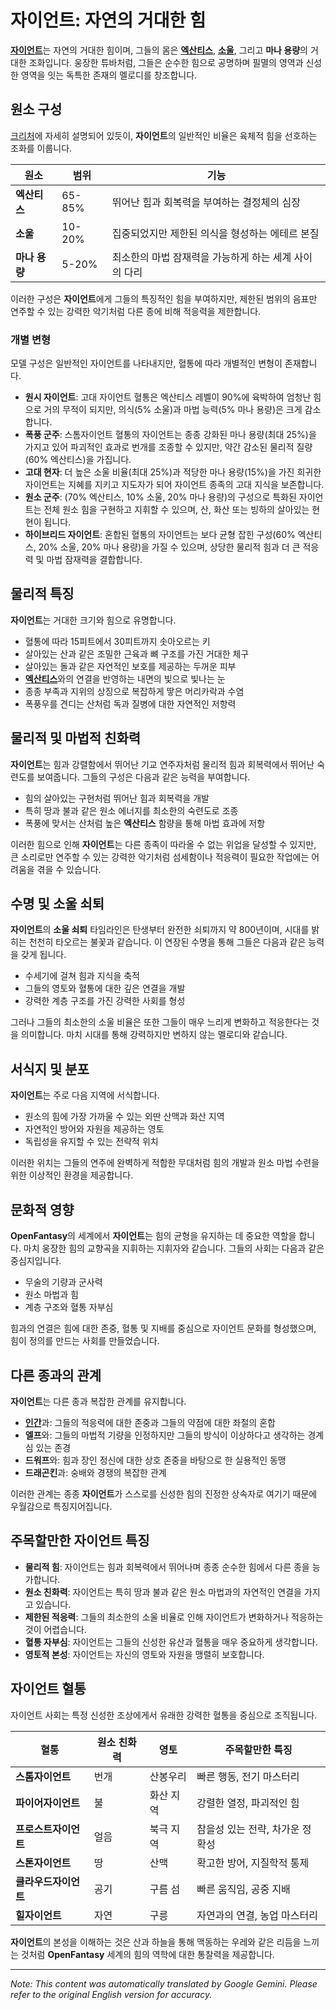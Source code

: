 # **자이언트**: 자연의 거대한 힘

[**자이언트**](/codex/Creatures/Giants.md)는 자연의 거대한 힘이며, 그들의 몸은 [**엑산티스**](/codex/Basic/Exanthis.md), [**소울**](/codex/Basic/Soul.md), 그리고 **마나 용량**의 거대한 조화입니다. 웅장한 튜바처럼, 그들은 순수한 힘으로 공명하며 필멸의 영역과 신성한 영역을 잇는 독특한 존재의 멜로디를 창조합니다.

## 원소 구성

[크리처](/codex/Creatures/Creatures.md)에 자세히 설명되어 있듯이, **자이언트**의 일반적인 비율은 육체적 힘을 선호하는 조화를 이룹니다.

| 원소 | 범위 | 기능 |
|---------|------------|----------|
| **엑산티스** | 65-85% | 뛰어난 힘과 회복력을 부여하는 결정체의 심장 |
| **소울** | 10-20% | 집중되었지만 제한된 의식을 형성하는 에테르 본질 |
| **마나 용량** | 5-20% | 최소한의 마법 잠재력을 가능하게 하는 세계 사이의 다리 |

이러한 구성은 **자이언트**에게 그들의 특징적인 힘을 부여하지만, 제한된 범위의 음표만 연주할 수 있는 강력한 악기처럼 다른 종에 비해 적응력을 제한합니다.

### 개별 변형

모델 구성은 일반적인 자이언트를 나타내지만, 혈통에 따라 개별적인 변형이 존재합니다.

- **원시 자이언트**: 고대 자이언트 혈통은 엑산티스 레벨이 90%에 육박하여 엄청난 힘으로 거의 무적이 되지만, 의식(5% 소울)과 마법 능력(5% 마나 용량)은 크게 감소합니다.
- **폭풍 군주**: 스톰자이언트 혈통의 자이언트는 종종 강화된 마나 용량(최대 25%)을 가지고 있어 파괴적인 효과로 번개를 조종할 수 있지만, 약간 감소된 물리적 질량(60% 엑산티스)을 가집니다.
- **고대 현자**: 더 높은 소울 비율(최대 25%)과 적당한 마나 용량(15%)을 가진 희귀한 자이언트는 지혜를 지키고 지도자가 되어 자이언트 종족의 고대 지식을 보존합니다.
- **원소 군주**: (70% 엑산티스, 10% 소울, 20% 마나 용량)의 구성으로 특화된 자이언트는 전체 원소 힘을 구현하고 지휘할 수 있으며, 산, 화산 또는 빙하의 살아있는 현현이 됩니다.
- **하이브리드 자이언트**: 혼합된 혈통의 자이언트는 보다 균형 잡힌 구성(60% 엑산티스, 20% 소울, 20% 마나 용량)을 가질 수 있으며, 상당한 물리적 힘과 더 큰 적응력 및 마법 잠재력을 결합합니다.

## 물리적 특징

**자이언트**는 거대한 크기와 힘으로 유명합니다.
- 혈통에 따라 15피트에서 30피트까지 솟아오르는 키
- 살아있는 산과 같은 조밀한 근육과 뼈 구조를 가진 거대한 체구
- 살아있는 돌과 같은 자연적인 보호를 제공하는 두꺼운 피부
- [**엑산티스**](/codex/Basic/Exanthis.md)와의 연결을 반영하는 내면의 빛으로 빛나는 눈
- 종종 부족과 지위의 상징으로 복잡하게 땋은 머리카락과 수염
- 폭풍우를 견디는 산처럼 독과 질병에 대한 자연적인 저항력

## 물리적 및 마법적 친화력

**자이언트**는 힘과 강렬함에서 뛰어난 기교 연주자처럼 물리적 힘과 회복력에서 뛰어난 숙련도를 보여줍니다. 그들의 구성은 다음과 같은 능력을 부여합니다.
- 힘의 살아있는 구현처럼 뛰어난 힘과 회복력을 개발
- 특히 땅과 불과 같은 원소 에너지를 최소한의 숙련도로 조종
- 폭풍에 맞서는 산처럼 높은 **엑산티스** 함량을 통해 마법 효과에 저항

이러한 힘으로 인해 **자이언트**는 다른 종족이 따라올 수 없는 위업을 달성할 수 있지만, 큰 소리로만 연주할 수 있는 강력한 악기처럼 섬세함이나 적응력이 필요한 작업에는 어려움을 겪을 수 있습니다.

## 수명 및 소울 쇠퇴

**자이언트**의 **소울 쇠퇴** 타임라인은 탄생부터 완전한 쇠퇴까지 약 800년이며, 시대를 밝히는 천천히 타오르는 불꽃과 같습니다. 이 연장된 수명을 통해 그들은 다음과 같은 능력을 갖게 됩니다.
- 수세기에 걸쳐 힘과 지식을 축적
- 그들의 영토와 혈통에 대한 깊은 연결을 개발
- 강력한 계층 구조를 가진 강력한 사회를 형성

그러나 그들의 최소한의 소울 비율은 또한 그들이 매우 느리게 변화하고 적응한다는 것을 의미합니다. 마치 시대를 통해 강력하지만 변하지 않는 멜로디와 같습니다.

## 서식지 및 분포

**자이언트**는 주로 다음 지역에 서식합니다.
- 원소의 힘에 가장 가까울 수 있는 외딴 산맥과 화산 지역
- 자연적인 방어와 자원을 제공하는 영토
- 독립성을 유지할 수 있는 전략적 위치

이러한 위치는 그들의 연주에 완벽하게 적합한 무대처럼 힘의 개발과 원소 마법 수련을 위한 이상적인 환경을 제공합니다.

## 문화적 영향

**OpenFantasy**의 세계에서 **자이언트**는 힘의 균형을 유지하는 데 중요한 역할을 합니다. 마치 웅장한 힘의 교향곡을 지휘하는 지휘자와 같습니다. 그들의 사회는 다음과 같은 중심지입니다.
- 무술의 기량과 군사력
- 원소 마법과 힘
- 계층 구조와 혈통 자부심

힘과의 연결은 힘에 대한 존중, 혈통 및 지배를 중심으로 자이언트 문화를 형성했으며, 힘이 정의를 만드는 사회를 만들었습니다.

## 다른 종과의 관계

**자이언트**는 다른 종과 복잡한 관계를 유지합니다.
- [**인간**](/codex/Creatures/Human.md)과: 그들의 적응력에 대한 존중과 그들의 약점에 대한 좌절의 혼합
- **엘프**와: 그들의 마법적 기량을 인정하지만 그들의 방식이 이상하다고 생각하는 경계심 있는 존경
- **드워프**와: 힘과 장인 정신에 대한 상호 존중을 바탕으로 한 실용적인 동맹
- **드래곤킨**과: 숭배와 경쟁의 복잡한 관계

이러한 관계는 종종 **자이언트**가 스스로를 신성한 힘의 진정한 상속자로 여기기 때문에 우월감으로 특징지어집니다.

## 주목할만한 자이언트 특징

- **물리적 힘**: 자이언트는 힘과 회복력에서 뛰어나며 종종 순수한 힘에서 다른 종을 능가합니다.
- **원소 친화력**: 자이언트는 특히 땅과 불과 같은 원소 마법과의 자연적인 연결을 가지고 있습니다.
- **제한된 적응력**: 그들의 최소한의 소울 비율로 인해 자이언트가 변화하거나 적응하는 것이 어렵습니다.
- **혈통 자부심**: 자이언트는 그들의 신성한 유산과 혈통을 매우 중요하게 생각합니다.
- **영토적 본성**: 자이언트는 자신의 영토와 자원을 맹렬히 보호합니다.

## 자이언트 혈통

자이언트 사회는 특정 신성한 조상에게서 유래한 강력한 혈통을 중심으로 조직됩니다.

| 혈통 | 원소 친화력 | 영토 | 주목할만한 특징 |
|---------|---------------|---------|-------------------|
| **스톰자이언트** | 번개 | 산봉우리 | 빠른 행동, 전기 마스터리 |
| **파이어자이언트** | 불 | 화산 지역 | 강렬한 열정, 파괴적인 힘 |
| **프로스트자이언트** | 얼음 | 북극 지역 | 참을성 있는 전략, 차가운 정확성 |
| **스톤자이언트** | 땅 | 산맥 | 확고한 방어, 지질학적 통제 |
| **클라우드자이언트** | 공기 | 구름 섬 | 빠른 움직임, 공중 지배 |
| **힐자이언트** | 자연 | 구릉 | 자연과의 연결, 농업 마스터리 |

**자이언트**의 본성을 이해하는 것은 산과 하늘을 통해 맥동하는 우레와 같은 리듬을 느끼는 것처럼 **OpenFantasy** 세계의 힘의 역학에 대한 통찰력을 제공합니다.


---
_Note: This content was automatically translated by Google Gemini. Please refer to the original English version for accuracy._